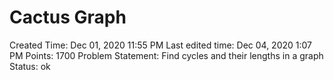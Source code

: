 # Cactus Graph

Created Time: Dec 01, 2020 11:55 PM
Last edited time: Dec 04, 2020 1:07 PM
Points: 1700
Problem Statement: Find cycles and their lengths in a graph
Status: ok